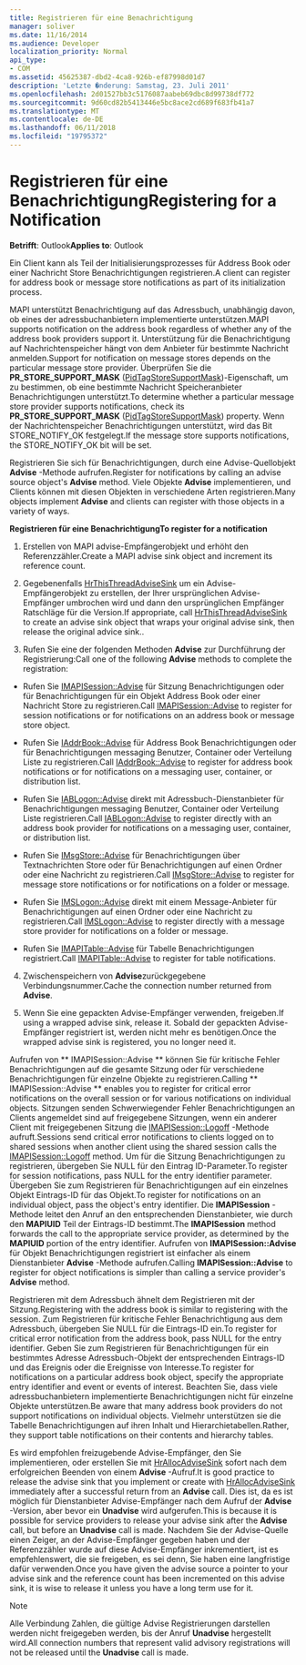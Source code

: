 ```yaml
---
title: Registrieren für eine Benachrichtigung
manager: soliver
ms.date: 11/16/2014
ms.audience: Developer
localization_priority: Normal
api_type:
- COM
ms.assetid: 45625387-dbd2-4ca8-926b-ef87998d01d7
description: 'Letzte �nderung: Samstag, 23. Juli 2011'
ms.openlocfilehash: 2d01527bb3c5176087aabeb69dbc8d99738df772
ms.sourcegitcommit: 9d60cd82b5413446e5bc8ace2cd689f683fb41a7
ms.translationtype: MT
ms.contentlocale: de-DE
ms.lasthandoff: 06/11/2018
ms.locfileid: "19795372"
---
```

# <a name="registering-for-a-notification"></a><span data-ttu-id="a2199-103">Registrieren für eine Benachrichtigung</span><span class="sxs-lookup"><span data-stu-id="a2199-103">Registering for a Notification</span></span>

  
  
<span data-ttu-id="a2199-104">**Betrifft**: Outlook</span><span class="sxs-lookup"><span data-stu-id="a2199-104">**Applies to**: Outlook</span></span> 
  
<span data-ttu-id="a2199-105">Ein Client kann als Teil der Initialisierungsprozesses für Address Book oder einer Nachricht Store Benachrichtigungen registrieren.</span><span class="sxs-lookup"><span data-stu-id="a2199-105">A client can register for address book or message store notifications as part of its initialization process.</span></span>
  
<span data-ttu-id="a2199-106">MAPI unterstützt Benachrichtigung auf das Adressbuch, unabhängig davon, ob eines der adressbuchanbietern implementierte unterstützen.</span><span class="sxs-lookup"><span data-stu-id="a2199-106">MAPI supports notification on the address book regardless of whether any of the address book providers support it.</span></span> <span data-ttu-id="a2199-107">Unterstützung für die Benachrichtigung auf Nachrichtenspeicher hängt von dem Anbieter für bestimmte Nachricht anmelden.</span><span class="sxs-lookup"><span data-stu-id="a2199-107">Support for notification on message stores depends on the particular message store provider.</span></span> <span data-ttu-id="a2199-108">Überprüfen Sie die **PR_STORE_SUPPORT_MASK** ([PidTagStoreSupportMask](pidtagstoresupportmask-canonical-property.md))-Eigenschaft, um zu bestimmen, ob eine bestimmte Nachricht Speicheranbieter Benachrichtigungen unterstützt.</span><span class="sxs-lookup"><span data-stu-id="a2199-108">To determine whether a particular message store provider supports notifications, check its **PR_STORE_SUPPORT_MASK** ([PidTagStoreSupportMask](pidtagstoresupportmask-canonical-property.md)) property.</span></span> <span data-ttu-id="a2199-109">Wenn der Nachrichtenspeicher Benachrichtigungen unterstützt, wird das Bit STORE_NOTIFY_OK festgelegt.</span><span class="sxs-lookup"><span data-stu-id="a2199-109">If the message store supports notifications, the STORE_NOTIFY_OK bit will be set.</span></span> 
  
<span data-ttu-id="a2199-110">Registrieren Sie sich für Benachrichtigungen, durch eine Advise-Quellobjekt **Advise** -Methode aufrufen.</span><span class="sxs-lookup"><span data-stu-id="a2199-110">Register for notifications by calling an advise source object's **Advise** method.</span></span> <span data-ttu-id="a2199-111">Viele Objekte **Advise** implementieren, und Clients können mit diesen Objekten in verschiedene Arten registrieren.</span><span class="sxs-lookup"><span data-stu-id="a2199-111">Many objects implement **Advise** and clients can register with those objects in a variety of ways.</span></span> 
  
 <span data-ttu-id="a2199-112">**Registrieren für eine Benachrichtigung**</span><span class="sxs-lookup"><span data-stu-id="a2199-112">**To register for a notification**</span></span>
  
1. <span data-ttu-id="a2199-113">Erstellen von MAPI advise-Empfängerobjekt und erhöht den Referenzzähler.</span><span class="sxs-lookup"><span data-stu-id="a2199-113">Create a MAPI advise sink object and increment its reference count.</span></span>
    
2. <span data-ttu-id="a2199-114">Gegebenenfalls [HrThisThreadAdviseSink](hrthisthreadadvisesink.md) um ein Advise-Empfängerobjekt zu erstellen, der Ihrer ursprünglichen Advise-Empfänger umbrochen wird und dann den ursprünglichen Empfänger Ratschläge für die Version.</span><span class="sxs-lookup"><span data-stu-id="a2199-114">If appropriate, call [HrThisThreadAdviseSink](hrthisthreadadvisesink.md) to create an advise sink object that wraps your original advise sink, then release the original advice sink..</span></span> 
    
3. <span data-ttu-id="a2199-115">Rufen Sie eine der folgenden Methoden **Advise** zur Durchführung der Registrierung:</span><span class="sxs-lookup"><span data-stu-id="a2199-115">Call one of the following **Advise** methods to complete the registration:</span></span> 
    
  - <span data-ttu-id="a2199-116">Rufen Sie [IMAPISession::Advise](imapisession-advise.md) für Sitzung Benachrichtigungen oder für Benachrichtigungen für ein Objekt Address Book oder einer Nachricht Store zu registrieren.</span><span class="sxs-lookup"><span data-stu-id="a2199-116">Call [IMAPISession::Advise](imapisession-advise.md) to register for session notifications or for notifications on an address book or message store object.</span></span> 
    
  - <span data-ttu-id="a2199-117">Rufen Sie [IAddrBook::Advise](iaddrbook-advise.md) für Address Book Benachrichtigungen oder für Benachrichtigungen messaging Benutzer, Container oder Verteilung Liste zu registrieren.</span><span class="sxs-lookup"><span data-stu-id="a2199-117">Call [IAddrBook::Advise](iaddrbook-advise.md) to register for address book notifications or for notifications on a messaging user, container, or distribution list.</span></span> 
    
  - <span data-ttu-id="a2199-118">Rufen Sie [IABLogon::Advise](iablogon-advise.md) direkt mit Adressbuch-Dienstanbieter für Benachrichtigungen messaging Benutzer, Container oder Verteilung Liste registrieren.</span><span class="sxs-lookup"><span data-stu-id="a2199-118">Call [IABLogon::Advise](iablogon-advise.md) to register directly with an address book provider for notifications on a messaging user, container, or distribution list.</span></span> 
    
  - <span data-ttu-id="a2199-119">Rufen Sie [IMsgStore::Advise](imsgstore-advise.md) für Benachrichtigungen über Textnachrichten Store oder für Benachrichtigungen auf einen Ordner oder eine Nachricht zu registrieren.</span><span class="sxs-lookup"><span data-stu-id="a2199-119">Call [IMsgStore::Advise](imsgstore-advise.md) to register for message store notifications or for notifications on a folder or message.</span></span> 
    
  - <span data-ttu-id="a2199-120">Rufen Sie [IMSLogon::Advise](imslogon-advise.md) direkt mit einem Message-Anbieter für Benachrichtigungen auf einen Ordner oder eine Nachricht zu registrieren.</span><span class="sxs-lookup"><span data-stu-id="a2199-120">Call [IMSLogon::Advise](imslogon-advise.md) to register directly with a message store provider for notifications on a folder or message.</span></span> 
    
  - <span data-ttu-id="a2199-121">Rufen Sie [IMAPITable::Advise](imapitable-advise.md) für Tabelle Benachrichtigungen registriert.</span><span class="sxs-lookup"><span data-stu-id="a2199-121">Call [IMAPITable::Advise](imapitable-advise.md) to register for table notifications.</span></span> 
    
4. <span data-ttu-id="a2199-122">Zwischenspeichern von **Advise**zurückgegebene Verbindungsnummer.</span><span class="sxs-lookup"><span data-stu-id="a2199-122">Cache the connection number returned from **Advise**.</span></span>
    
5. <span data-ttu-id="a2199-123">Wenn Sie eine gepackten Advise-Empfänger verwenden, freigeben.</span><span class="sxs-lookup"><span data-stu-id="a2199-123">If using a wrapped advise sink, release it.</span></span> <span data-ttu-id="a2199-124">Sobald der gepackten Advise-Empfänger registriert ist, werden nicht mehr es benötigen.</span><span class="sxs-lookup"><span data-stu-id="a2199-124">Once the wrapped advise sink is registered, you no longer need it.</span></span>
    
<span data-ttu-id="a2199-125">Aufrufen von ** IMAPISession::Advise ** können Sie für kritische Fehler Benachrichtigungen auf die gesamte Sitzung oder für verschiedene Benachrichtigungen für einzelne Objekte zu registrieren.</span><span class="sxs-lookup"><span data-stu-id="a2199-125">Calling ** IMAPISession::Advise ** enables you to register for critical error notifications on the overall session or for various notifications on individual objects.</span></span> <span data-ttu-id="a2199-126">Sitzungen senden Schwerwiegender Fehler Benachrichtigungen an Clients angemeldet sind auf freigegebene Sitzungen, wenn ein anderer Client mit freigegebenen Sitzung die [IMAPISession::Logoff](imapisession-logoff.md) -Methode aufruft.</span><span class="sxs-lookup"><span data-stu-id="a2199-126">Sessions send critical error notifications to clients logged on to shared sessions when another client using the shared session calls the [IMAPISession::Logoff](imapisession-logoff.md) method.</span></span> <span data-ttu-id="a2199-127">Um für die Sitzung Benachrichtigungen zu registrieren, übergeben Sie NULL für den Eintrag ID-Parameter.</span><span class="sxs-lookup"><span data-stu-id="a2199-127">To register for session notifications, pass NULL for the entry identifier parameter.</span></span> <span data-ttu-id="a2199-128">Übergeben Sie zum Registrieren für Benachrichtigungen auf ein einzelnes Objekt Eintrags-ID für das Objekt.</span><span class="sxs-lookup"><span data-stu-id="a2199-128">To register for notifications on an individual object, pass the object's entry identifier.</span></span> <span data-ttu-id="a2199-129">Die **IMAPISession** -Methode leitet den Anruf an den entsprechenden Dienstanbieter, wie durch den **MAPIUID** Teil der Eintrags-ID bestimmt.</span><span class="sxs-lookup"><span data-stu-id="a2199-129">The **IMAPISession** method forwards the call to the appropriate service provider, as determined by the **MAPIUID** portion of the entry identifier.</span></span> <span data-ttu-id="a2199-130">Aufrufen von **IMAPISession::Advise** für Objekt Benachrichtigungen registriert ist einfacher als einem Dienstanbieter **Advise** -Methode aufrufen.</span><span class="sxs-lookup"><span data-stu-id="a2199-130">Calling **IMAPISession::Advise** to register for object notifications is simpler than calling a service provider's **Advise** method.</span></span> 
  
<span data-ttu-id="a2199-131">Registrieren mit dem Adressbuch ähnelt dem Registrieren mit der Sitzung.</span><span class="sxs-lookup"><span data-stu-id="a2199-131">Registering with the address book is similar to registering with the session.</span></span> <span data-ttu-id="a2199-132">Zum Registrieren für kritische Fehler Benachrichtigung aus dem Adressbuch, übergeben Sie NULL für die Eintrags-ID ein.</span><span class="sxs-lookup"><span data-stu-id="a2199-132">To register for critical error notification from the address book, pass NULL for the entry identifier.</span></span> <span data-ttu-id="a2199-133">Geben Sie zum Registrieren für Benachrichtigungen für ein bestimmtes Adresse Adressbuch-Objekt der entsprechenden Eintrags-ID und das Ereignis oder die Ereignisse von Interesse.</span><span class="sxs-lookup"><span data-stu-id="a2199-133">To register for notifications on a particular address book object, specify the appropriate entry identifier and event or events of interest.</span></span> <span data-ttu-id="a2199-134">Beachten Sie, dass viele adressbuchanbietern implementierte Benachrichtigungen nicht für einzelne Objekte unterstützen.</span><span class="sxs-lookup"><span data-stu-id="a2199-134">Be aware that many address book providers do not support notifications on individual objects.</span></span> <span data-ttu-id="a2199-135">Vielmehr unterstützen sie die Tabelle Benachrichtigungen auf ihren Inhalt und Hierarchietabellen.</span><span class="sxs-lookup"><span data-stu-id="a2199-135">Rather, they support table notifications on their contents and hierarchy tables.</span></span> 
  
<span data-ttu-id="a2199-136">Es wird empfohlen freizugebende Advise-Empfänger, den Sie implementieren, oder erstellen Sie mit [HrAllocAdviseSink](hrallocadvisesink.md) sofort nach dem erfolgreichen Beenden von einem **Advise** -Aufruf.</span><span class="sxs-lookup"><span data-stu-id="a2199-136">It is good practice to release the advise sink that you implement or create with [HrAllocAdviseSink](hrallocadvisesink.md) immediately after a successful return from an **Advise** call.</span></span> <span data-ttu-id="a2199-137">Dies ist, da es ist möglich für Dienstanbieter Advise-Empfänger nach dem Aufruf der **Advise** -Version, aber bevor ein **Unadvise** wird aufgerufen.</span><span class="sxs-lookup"><span data-stu-id="a2199-137">This is because it is possible for service providers to release your advise sink after the **Advise** call, but before an **Unadvise** call is made.</span></span> <span data-ttu-id="a2199-138">Nachdem Sie der Advise-Quelle einen Zeiger, an der Advise-Empfänger gegeben haben und der Referenzzähler wurde auf diese Advise-Empfänger inkrementiert, ist es empfehlenswert, die sie freigeben, es sei denn, Sie haben eine langfristige dafür verwenden.</span><span class="sxs-lookup"><span data-stu-id="a2199-138">Once you have given the advise source a pointer to your advise sink and the reference count has been incremented on this advise sink, it is wise to release it unless you have a long term use for it.</span></span> 
  
> [!NOTE]
> <span data-ttu-id="a2199-139">Alle Verbindung Zahlen, die gültige Advise Registrierungen darstellen werden nicht freigegeben werden, bis der Anruf **Unadvise** hergestellt wird.</span><span class="sxs-lookup"><span data-stu-id="a2199-139">All connection numbers that represent valid advisory registrations will not be released until the **Unadvise** call is made.</span></span> 
  

